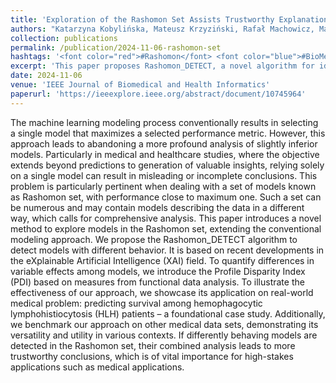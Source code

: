 ```yaml
---
title: 'Exploration of the Rashomon Set Assists Trustworthy Explanations for Medical Data'
authors: "Katarzyna Kobylińska, Mateusz Krzyziński, Rafał Machowicz, Mariusz Adamek, Przemyslaw Biecek"
collection: publications
permalink: /publication/2024-11-06-rashomon-set
hashtags: '<font color="red">#Rashomon</font> <font color="blue">#BioMed</font>'
excerpt: 'This paper proposes Rashomon_DETECT, a novel algorithm for identifying behaviorally distinct models within the Rashomon set, addressing limitations of conventional single-model selection in high-stakes domains like medicine. By introducing the Profile Disparity Index (PDI) and leveraging XAI techniques, the method enables deeper analysis of model variability, enhancing trustworthiness and interpretability in predictive modeling.'
date: 2024-11-06
venue: 'IEEE Journal of Biomedical and Health Informatics'
paperurl: 'https://ieeexplore.ieee.org/abstract/document/10745964'
---
```


The machine learning modeling process conventionally results in selecting a single model that maximizes a selected performance metric. However, this approach leads to abandoning a more profound analysis of slightly inferior models. Particularly in medical and healthcare studies, where the objective extends beyond predictions to generation of valuable insights, relying solely on a single model can result in misleading or incomplete conclusions. This problem is particularly pertinent when dealing with a set of models known as Rashomon set, with performance close to maximum one. Such a set can be numerous and may contain models describing the data in a different way, which calls for comprehensive analysis. This paper introduces a novel method to explore models in the Rashomon set, extending the conventional modeling approach. We propose the Rashomon_DETECT algorithm to detect models with different behavior. It is based on recent developments in the eXplainable Artificial Intelligence (XAI) field. To quantify differences in variable effects among models, we introduce the Profile Disparity Index (PDI) based on measures from functional data analysis. To illustrate the effectiveness of our approach, we showcase its application on real-world medical problem: predicting survival among hemophagocytic lymphohistiocytosis (HLH) patients – a foundational case study. Additionally, we benchmark our approach on other medical data sets, demonstrating its versatility and utility in various contexts. If differently behaving models are detected in the Rashomon set, their combined analysis leads to more trustworthy conclusions, which is of vital importance for high-stakes applications such as medical applications.
